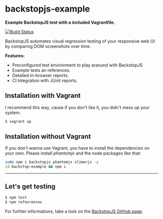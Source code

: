 # backstopjs-example
**Example BackstopJS test with a included Vagrantfile.**

[![Build Status](https://travis-ci.org/vergissberlin/backstopjs-example.svg)](https://travis-ci.org/vergissberlin/backstopjs-example)

BackstopJS automates visual regression testing of your responsive web UI by comparing DOM screenshots over time.

**Features:**

- Preconfigured test environment to play araound with BackstopJS
- Example tests an references.
- Detailed in-browser reports.
- CI Integration with JUnit reports.

## Installation with Vagrant
I recommend this way, cause if you don't like it, you didn't mess up your system.

```sh
$ vagrant up
```

## Installation without Vagrant
If you don't wanna use Vagrant, you have to install the dependencies on your own. Please install _phantomjs_ and the node packages like that:

```sh
sudo npm i backstopjs phantomjs slimerjs -g
cd backstop-example && npm i
```


----


## Let's get testing
```sh
$ npm test
$ npm refenrences
```
 For furhter informations, take a look on the [BackstopJS GitHub page](https://github.com/garris/BackstopJS).
